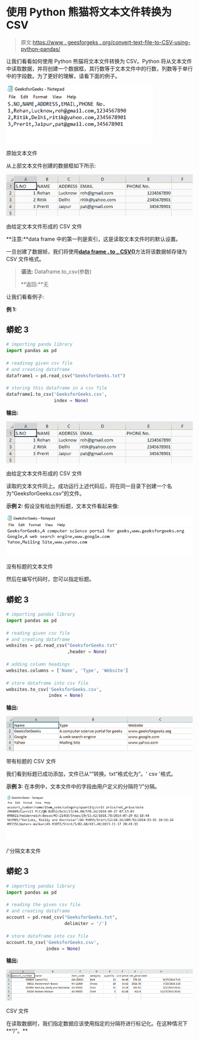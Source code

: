 # 使用 Python 熊猫将文本文件转换为 CSV

> 原文:[https://www . geesforgeks . org/convert-text-file-to-CSV-using-python-pandas/](https://www.geeksforgeeks.org/convert-text-file-to-csv-using-python-pandas/)

让我们看看如何使用 Python 熊猫将文本文件转换为 CSV。Python 将从文本文件中读取数据，并将创建一个数据框，其行数等于文本文件中的行数，列数等于单行中的字段数。为了更好的理解，请看下面的例子。

![](img/e7723ceea8d9b0192a22d4ad91f1bd4f.png)

原始文本文件

从上部文本文件创建的数据框如下所示:

![](img/f041cacff9326bb89af02704a6fc72f9.png)

由给定文本文件形成的 CSV 文件

**注意:**data frame 中的第一列是索引，这是读取文本文件时的默认设置。

一旦创建了数据帧，我们将使用[**data frame . to _ CSV()**](https://www.geeksforgeeks.org/how-to-export-pandas-dataframe-to-a-csv-file/)方法将该数据帧存储为 CSV 文件格式。

> **语法:** Dataframe.to_csv(参数)
> 
> **返回:**无

让我们看看例子:

**例 1:**

## 蟒蛇 3

```py
# importing panda library
import pandas as pd

# readinag given csv file
# and creating dataframe
dataframe1 = pd.read_csv("GeeksforGeeks.txt")

# storing this dataframe in a csv file
dataframe1.to_csv('GeeksforGeeks.csv', 
                  index = None)
```

**输出:**

![](img/f041cacff9326bb89af02704a6fc72f9.png)

由给定文本文件形成的 CSV 文件

读取的文本文件同上。成功运行上述代码后，将在同一目录下创建一个名为“GeeksforGeeks.csv”的文件。

**示例 2:** 假设没有给出列标题，文本文件看起来像:

![](img/507de27c025c8c7f9af1833b622d7d76.png)

没有标题的文本文件

然后在编写代码时，您可以指定标题。

## 蟒蛇 3

```py
# importing pandas library
import pandas as pd

# reading given csv file 
# and creating dataframe
websites = pd.read_csv("GeeksforGeeks.txt"
                       ,header = None)

# adding column headings
websites.columns = ['Name', 'Type', 'Website']

# store dataframe into csv file
websites.to_csv('GeeksforGeeks.csv', 
                index = None)
```

**输出:**

![](img/98deef06cb7de164d97f6b92d03856e3.png)

带有标题的 CSV 文件

我们看到标题已成功添加，文件已从“”转换。txt“格式化为”。' csv '格式。

**示例 3:** 在本例中，文本文件中的字段由用户定义的分隔符“/”分隔。

![](img/4fd9d1aa7bbb5477fbf47117c31b9db6.png)

/'分隔文本文件

## 蟒蛇 3

```py
# importing pandas library
import pandas as pd

# reading the given csv file 
# and creating dataframe
account = pd.read_csv("GeeksforGeeks.txt",
                      delimiter = '/')

# store dataframe into csv file
account.to_csv('GeeksforGeeks.csv',
               index = None)
```

**输出:**

![](img/b458fa3d23e8c279dcc12521fd8c1793.png)

CSV 文件

在读取数据时，我们指定数据应该使用指定的分隔符进行标记化。在这种情况下**“/”。**